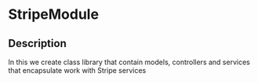 # StripeModule

## Description
In this we create class library that contain models, controllers and services that encapsulate work
with Stripe services
